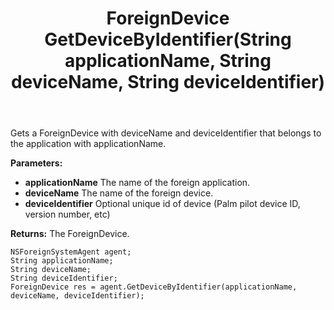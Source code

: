 ﻿---
uid: crmscript_ref_NSForeignSystemAgent_GetDeviceByIdentifier
title: ForeignDevice GetDeviceByIdentifier(String applicationName, String deviceName, String deviceIdentifier)
intellisense: NSForeignSystemAgent.GetDeviceByIdentifier
keywords: NSForeignSystemAgent, GetDeviceByIdentifier
so.topic: reference
---

Gets a ForeignDevice with deviceName and deviceIdentifier that belongs to the application with applicationName.

**Parameters:**
 - **applicationName** The name of the foreign application.
 - **deviceName** The name of the foreign device.
 - **deviceIdentifier** Optional unique id of device (Palm pilot device ID, version number, etc)

**Returns:** The ForeignDevice.

```crmscript
NSForeignSystemAgent agent;
String applicationName;
String deviceName;
String deviceIdentifier;
ForeignDevice res = agent.GetDeviceByIdentifier(applicationName, deviceName, deviceIdentifier);
```

